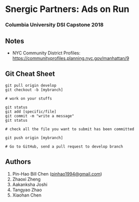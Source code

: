 # Snergic Partners: Ads on Run
### Columbia University DSI Capstone 2018 

## Notes

* NYC Community District Profiles: 
https://communityprofiles.planning.nyc.gov/manhattan/9


## Git Cheat Sheet

```commandline
git pull origin develop
git checkout -b [mybranch]

# work on your stuffs

git status
git add [specific/file] 
git commit -m "write a message"
git status

# check all the file you want to submit has been committed

git push origin [mybranch]

# Go to GitHub, send a pull request to develop branch
``` 

## Authors
1. Pin-Hao Bill Chen (<pinhao1994@gmail.com>)
2. Zhaoxi Zheng
3. Aakanksha Joshi
4. Tangyao Zhao
5. Xiaohan Chen